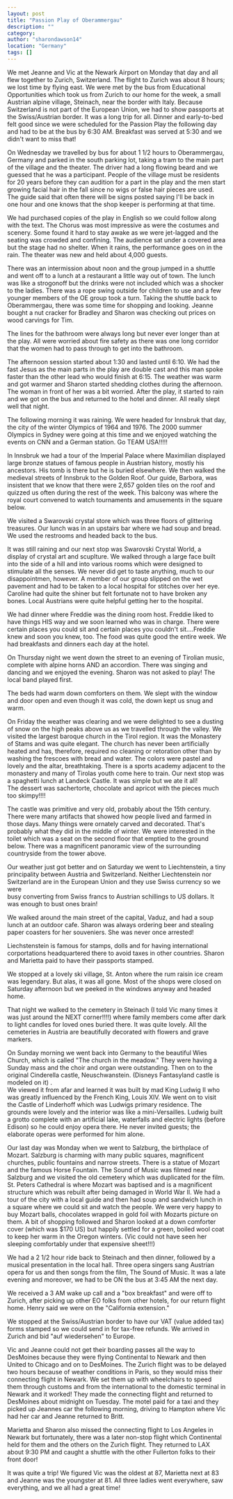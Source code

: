 ```yaml
---
layout: post
title: "Passion Play of Oberammergau"
description: ""
category:
author: "sharondawson14"
location: "Germany"
tags: []
---
```



We met Jeanne and Vic at the Newark Airport on Monday that day and all 
flew together to Zurich, Switzerland.  The flight to Zurich was about 8 
hours; we lost time by flying east.  We were met by the bus from Educational 
Opportunities which took us from Zurich to our home for the week, a small 
Austrian alpine village, Steinach, near the border with Italy.  Because 
Switzerland is not part of the European Union, we had to show passports at 
the Swiss/Austrian border.  It was a long trip for all.  Dinner and 
early-to-bed felt good since we were scheduled for the Passion Play the 
following day and had to be at the bus by 6:30 AM.  Breakfast was served at 
5:30 and we didn't want to miss that!

On Wednesday we travelled by bus for about 1 1/2 hours to Oberammergau, 
Germany and parked in the south parking lot, taking a tram to the main part 
of the village and the theater.  The driver had a long flowing beard and we 
guessed that he was a participant.  People of the village must be  residents 
for 20 years before they can audition for a part in the play and the men 
start growing facial hair in the fall since no wigs or false hair pieces are 
used.  The guide said that often there will be signs posted  saying I'll be back 
in one hour and one knows that the shop keeper is performing at that time.

We had purchased copies of the play in English so we could follow along 
with the text.  The Chorus was most impressive as were the costumes and 
scenery.   Some found it hard to stay awake as we were jet-lagged and the 
seating was crowded and confining.  The audience sat under a covered area but 
the stage had no shelter.  When it rains, the performance goes on in the 
rain.  The theater was new and held about 4,000 guests.

There was an intermission about noon and the group jumped in a shuttle 
and went off to a lunch at a restaurant a little way out of town.  The lunch 
was like a strogonoff but the drinks were not included which was a shocker to 
the ladies.   There was a rope swing outside for children to use and a few 
younger members of the OE group took a turn.   Taking the shuttle back to 
Oberammergau, there was some time for shopping and looking.  Jeanne bought a 
nut cracker for Bradley and Sharon was checking out prices on wood carvings 
for Tim.

The lines for the bathroom were always long but never ever longer than at 
the play.  All were worried about fire safety as there was one long corridor 
that the women had to pass through to get into the bathroom.

The afternoon session started about 1:30 and lasted until 6:10.  We had 
the fast Jesus as the main parts in the play are double cast and this man 
spoke faster than the other lead who would finish at 6:15.  The weather was 
warm and got warmer and Sharon started shedding clothes during the afternoon. 
 The woman in front of her was a bit worried.   After the play, it started to 
rain and we got on the bus and returned to the hotel and dinner.  All really 
slept well that night.

The following morning it was raining.  We were headed for Innsbruk that 
day, the city of the winter Olympics of 1964 and 1976.  The 2000  summer 
Olympics in Sydney were going at this time  and we enjoyed watching the 
events on CNN and a German station.  Go TEAM USA!!!!!

In Innsbruk we had a tour of  the Imperial Palace where Maximilian 
displayed large bronze statues of famous people in Austrian history, mostly 
his ancestors.  His tomb is there but he is buried elsewhere.  We then walked 
the medieval streets of Innsbruk to the Golden Roof.  Our guide, Barbora, was 
insistent that we know that there were 2,657 golden tiles on the roof and 
quizzed us often during the rest of the week.  This balcony was where the 
royal court convened to watch tournaments and amusements in the square below.

We visited a Swarovski crystal store which was three floors of glittering 
treasures.  Our lunch was in an upstairs bar where we had soup and bread.  We 
used the restrooms and headed back to the bus.

It was still raining and our next stop was Swarovski Crystal World, a  
display of crystal art and scuplture.  We walked through a large face built 
into the side of a hill and into various rooms which were designed to 
stimulate all the senses.  We never did get to taste anything, much to our 
disappointmen, however.  A member of our group slipped on the wet pavement 
and had to be taken to a local hospital for stitches over her eye.  Caroline 
had quite the shiner but felt fortunate not to have broken any bones.  Local 
Austrians were quite helpful getting her to the hospital.

We had dinner where Freddie was the dining room host.  Freddie liked to 
have things HIS way and we soon learned who was in charge.  There were 
certain places you could sit and certain places you couldn't sit....Freddie 
knew and soon you knew, too.   The food was quite good the entire week.  We 
had breakfasts and dinners each day at the hotel.

On Thursday night we went down the street to an evening of Tirolian 
music, complete with alpine horns AND an accordion.  There was singing and 
dancing and we enjoyed the evening.  Sharon was not asked to play! The local 
band played first.

The beds had warm down comforters on them.  We slept with the window and 
door open and even though it was cold, the down kept us snug and warm.

On Friday the weather was clearing and we were delighted to see a dusting 
of snow on the high peaks above us as we travelled through the valley.   We 
visited the largest baroque church in the Tirol region. It was the Monastery 
of Stams and was quite elegant.  The church has never been artificially 
heated and has, therefore, required no cleaning or retoration other than by 
washing the frescoes with bread and water.  The colors  were pastel and 
lovely and the altar, breathtaking.  There is a sports academy adjacent to 
the monastery and many of Tirolas youth come here to train.  Our next stop 
was a spaghetti lunch at Landeck Castle.  It was simple but we ate it all!  
The dessert was sachertorte, chocolate and apricot with the pieces much too 
skimpy!!!!

The castle was primitive and very old, probably about the 15th century.  
There were many artifacts that showed how people lived and farmed in those 
days.  Many things were ornately carved and decorated.  That's probably what 
they did in the middle of winter.  We were interested in the toilet which was 
a seat on the second floor that emptied  to the ground below.  There was a 
magnificent panoramic view of the surrounding countryside from the tower 
above.

Our weather just got better and on Saturday we went to Liechtenstein, a 
tiny principality between Austria and Switzerland.  Neither Liechtenstein nor 
Switzerland are in the European Union and they use Swiss currency so we were  
busy converting from Swiss francs  to  Austrian schillings to US dollars.  It 
was enough to bust ones brain!

We walked around the main street of the capital, Vaduz, and had a soup 
lunch at an outdoor cafe.  Sharon was always ordering beer and stealing paper 
coasters for her souveniers.  She was never once arrested!

Liechstenstein is famous for stamps, dolls and for having international 
corportations headquartered there to avoid taxes in other countries.  Sharon 
and Marietta paid to have their passports stamped.

We stopped at a lovely ski village, St. Anton where the rum raisin 
ice cream was legendary.  But alas, it was all gone.  Most of the shops were 
closed on Saturday afternoon but we peeked in the windows anyway and headed 
home.

That night we walked to the cemetery in Steinach (I told Vic many times 
it was just around the NEXT corner!!!!) where family members come after dark 
to light candles for loved ones buried there.  It was quite lovely.  All the 
cemeteries in Austria are beautifully decorated with flowers and grave 
markers.

On Sunday morning we went back into Germany to the beautiful Wies Church, 
 which is called "The church in the meadow."  They were having a Sunday mass 
and the choir and organ were outstanding.  Then on to the original Cinderella 
castle, Neuschwanstein.   (Disneys Fantasyland castle is modeled on it) .  
We viewed it from afar and learned it was built by mad King Ludwig II who was 
greatly influenced by the French King, Louis XIV.   We went on to visit the 
Castle of Linderhoff which was Ludwigs primary residence.  The grounds were 
lovely and the interior was like a mini-Versailles.  Ludwig built a grotto 
complete with an artificial lake, waterfalls and electric lights (before 
Edison) so he could enjoy opera there.  He never invited guests; the 
elaborate operas were performed for him alone.

Our last day was Monday when we went to Salzburg, the birthplace of 
Mozart.  Salzburg is charming with many public squares, magnificent churches, 
public fountains and narrow streets.  There is a statue of Mozart and the 
famous Horse Fountain.  The Sound of Music was filmed near Salzburg and we 
visited the old cemetery which was duplicated for the film.  St. Peters 
Cathedral is where Mozart was baptised and is a magnificent structure which 
was rebuilt after being damaged in World War II.   We had a tour of the city 
with a local guide and then had soup and sandwich lunch in a square where we 
could sit and watch the people.  We were very happy to buy Mozart balls, 
chocolates wrapped in gold foil with Mozarts picture on them.  A bit of 
shopping followed and Sharon looked at a down comforter cover (which was $170 
US) but happily settled for a green, boiled wool coat to keep her warm in the 
Oregon winters.  (Vic could not have seen her sleeping comfortably under that 
expensive sheet!!!)

We had a 2 1/2 hour ride back to Steinach and then dinner, followed by a 
musical presentation in the local hall.  Three opera singers sang Austrian 
opera for us and then songs from the film, The Sound of Music.  It was a late 
evening and moreover,  we had to be ON the bus at 3:45 AM the next day.

We received a 3 AM wake up call and a "box breakfast" and were off to 
Zurich, after picking up other EO folks from other hotels,  for our return 
flight home.  Henry said we were on the "California extension."

We stopped at the Swiss/Austrian border to have our VAT (value added tax) 
forms stamped so we could send in for tax-free refunds.  We arrived in Zurich 
and bid "auf wiedersehen" to Europe.

Vic and Jeanne could not get their boarding passes all the way to 
DesMoines because they were flying Continental to Newark and then United to 
Chicago and on to DesMoines.  The Zurich flight was to be delayed two hours 
because of weather conditions in Paris, so they would miss their connecting 
flight in Newark.  We set them up with wheelchairs to speed them through 
customs and from the international to the domestic terminal in Newark and it 
worked!  They made the connecting flight and returned to DesMoines about 
midnight on Tuesday.  The motel paid for a taxi and they picked up Jeannes 
car the following morning, driving to Hampton where Vic had her car and 
Jeanne returned to Britt.

Marietta and Sharon also missed the connecting flight to Los Angeles in 
Newark but fortunately, there was a later non-stop flight which Continental 
held for them and the others on the Zurich flight.  They returned to LAX 
about 9:30 PM and caught a shuttle with the other Fullerton folks to their 
front door!

It was quite a trip!  We figured Vic was the oldest at 87, Marietta next 
at 83 and Jeanne was the youngster at 81. All three ladies went everywhere, 
saw everything, and we all had a great time!







